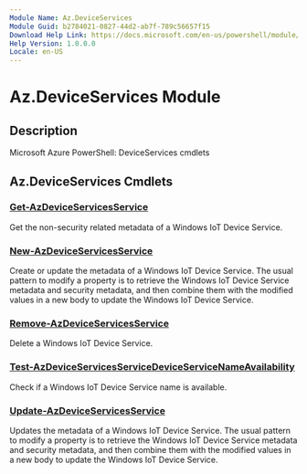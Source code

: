 ```yaml
---
Module Name: Az.DeviceServices
Module Guid: b2784021-0827-44d2-ab7f-789c56657f15
Download Help Link: https://docs.microsoft.com/en-us/powershell/module/az.deviceservices
Help Version: 1.0.0.0
Locale: en-US
---
```


# Az.DeviceServices Module
## Description
Microsoft Azure PowerShell: DeviceServices cmdlets

## Az.DeviceServices Cmdlets
### [Get-AzDeviceServicesService](Get-AzDeviceServicesService.md)
Get the non-security related metadata of a Windows IoT Device Service.

### [New-AzDeviceServicesService](New-AzDeviceServicesService.md)
Create or update the metadata of a Windows IoT Device Service.
The usual pattern to modify a property is to retrieve the Windows IoT Device Service metadata and security metadata, and then combine them with the modified values in a new body to update the Windows IoT Device Service.

### [Remove-AzDeviceServicesService](Remove-AzDeviceServicesService.md)
Delete a Windows IoT Device Service.

### [Test-AzDeviceServicesServiceDeviceServiceNameAvailability](Test-AzDeviceServicesServiceDeviceServiceNameAvailability.md)
Check if a Windows IoT Device Service name is available.

### [Update-AzDeviceServicesService](Update-AzDeviceServicesService.md)
Updates the metadata of a Windows IoT Device Service.
The usual pattern to modify a property is to retrieve the Windows IoT Device Service metadata and security metadata, and then combine them with the modified values in a new body to update the Windows IoT Device Service.

